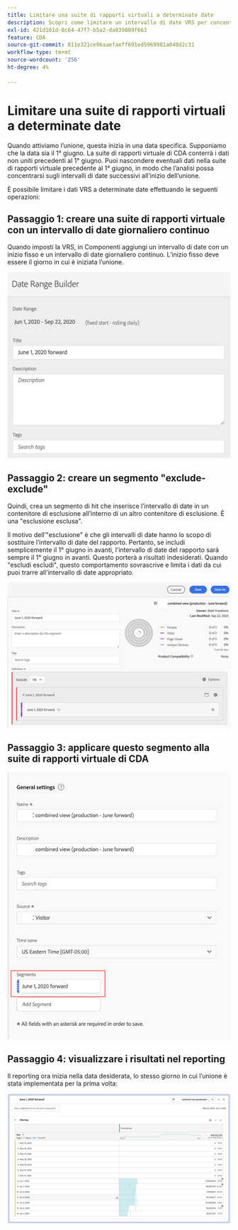 ```yaml
---
title: Limitare una suite di rapporti virtuali a determinate date
description: Scopri come limitare un intervallo di date VRS per concentrarsi solo sui dati uniti.
exl-id: 421d101d-8c64-47f7-b5a2-da039889f663
feature: CDA
source-git-commit: 811e321ce96aaefaeff691ed5969981a048d2c31
workflow-type: tm+mt
source-wordcount: '256'
ht-degree: 4%

---
```


# Limitare una suite di rapporti virtuali a determinate date

Quando attiviamo l’unione, questa inizia in una data specifica. Supponiamo che la data sia il 1° giugno. La suite di rapporti virtuale di CDA conterrà i dati non uniti precedenti al 1° giugno. Puoi nascondere eventuali dati nella suite di rapporti virtuale precedente al 1° giugno, in modo che l’analisi possa concentrarsi sugli intervalli di date successivi all’inizio dell’unione.

È possibile limitare i dati VRS a determinate date effettuando le seguenti operazioni:

## Passaggio 1: creare una suite di rapporti virtuale con un intervallo di date giornaliero continuo

Quando imposti la VRS, in Componenti aggiungi un intervallo di date con un inizio fisso e un intervallo di date giornaliero continuo. L’inizio fisso deve essere il giorno in cui è iniziata l’unione.

![](assets/rolling-daily.png)

## Passaggio 2: creare un segmento &quot;exclude-exclude&quot;

Quindi, crea un segmento di hit che inserisce l’intervallo di date in un contenitore di esclusione all’interno di un altro contenitore di esclusione. È una &quot;esclusione esclusa&quot;.

Il motivo dell’&quot;esclusione&quot; è che gli intervalli di date hanno lo scopo di sostituire l’intervallo di date del rapporto. Pertanto, se includi semplicemente il 1° giugno in avanti, l’intervallo di date del rapporto sarà sempre il 1° giugno in avanti. Questo porterà a risultati indesiderati. Quando &quot;escludi escludi&quot;, questo comportamento sovrascrive e limita i dati da cui puoi trarre all’intervallo di date appropriato.

![](assets/exclude-exclude.png)

## Passaggio 3: applicare questo segmento alla suite di rapporti virtuale di CDA

![](assets/apply-segment.png)

## Passaggio 4: visualizzare i risultati nel reporting

Il reporting ora inizia nella data desiderata, lo stesso giorno in cui l’unione è stata implementata per la prima volta:

![](assets/report-limited-dates.png)
